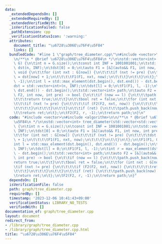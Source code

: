 ```yaml
---
data:
  _extendedDependsOn: []
  _extendedRequiredBy: []
  _extendedVerifiedWith: []
  _isVerificationFailed: false
  _pathExtension: cpp
  _verificationStatusIcon: ':warning:'
  attributes:
    document_title: "\u6728\u306E\u76F4\u5F84"
    links: []
  bundledCode: "#line 1 \"graph/tree_diameter.cpp\"\n#include <vector>\n#include <algorithm>\n\
    \n/**\n * @brief \u6728\u306E\u76F4\u5F84\n */\n\nstd::vector<int> tree_diameter(std::vector<std::vector<int>>&\
    \ G) {\n\tint n = G.size();\n\tconst int INF = 1001001001;\n\tstd::vector<int>\
    \ dst(n, INF);\n\tdst[0] = 0;\n\tauto F1 = [&](auto&& F1, int now, int pre) ->\
    \ void {\n\t\tfor (int nxt : G[now]) {\n\t\t\tif (nxt != pre) {\n\t\t\t\tdst[nxt]\
    \ = dst[now] + 1;\n\t\t\t\tF1(F1, nxt, now);\n\t\t\t}\n\t\t}\n\t};\n\tF1(F1, 0,\
    \ -1);\n\tint l = std::max_element(dst.begin(), dst.end()) - dst.begin();\n\t\
    dst = std::vector<int>(n, INF);\n\tdst[l] = 0;\n\tF1(F1, l, -1);\n\tint r = max_element(dst.begin(),\
    \ dst.end()) - dst.begin();\n\tstd::vector<int> path;\n\tauto F2 = [&](auto&&\
    \ F2, int now, int pre) -> bool {\n\t\tif (now == l) {\n\t\t\tpath.push_back(now);\n\
    \t\t\treturn true;\n\t\t}\n\t\tbool ret = false;\n\t\tfor (int nxt : G[now]) {\n\
    \t\t\tif (nxt != pre) {\n\t\t\t\tif (F2(F2, nxt, now)) {\n\t\t\t\t\tret = true;\n\
    \t\t\t\t}\n\t\t\t}\n\t\t}\n\t\tif (ret) {\n\t\t\tpath.push_back(now);\n\t\t}\n\
    \t\treturn ret;\n\t};\n\tF2(F2, r, -1);\n\treturn path;\n}\n"
  code: "#include <vector>\n#include <algorithm>\n\n/**\n * @brief \u6728\u306E\u76F4\
    \u5F84\n */\n\nstd::vector<int> tree_diameter(std::vector<std::vector<int>>& G)\
    \ {\n\tint n = G.size();\n\tconst int INF = 1001001001;\n\tstd::vector<int> dst(n,\
    \ INF);\n\tdst[0] = 0;\n\tauto F1 = [&](auto&& F1, int now, int pre) -> void {\n\
    \t\tfor (int nxt : G[now]) {\n\t\t\tif (nxt != pre) {\n\t\t\t\tdst[nxt] = dst[now]\
    \ + 1;\n\t\t\t\tF1(F1, nxt, now);\n\t\t\t}\n\t\t}\n\t};\n\tF1(F1, 0, -1);\n\t\
    int l = std::max_element(dst.begin(), dst.end()) - dst.begin();\n\tdst = std::vector<int>(n,\
    \ INF);\n\tdst[l] = 0;\n\tF1(F1, l, -1);\n\tint r = max_element(dst.begin(), dst.end())\
    \ - dst.begin();\n\tstd::vector<int> path;\n\tauto F2 = [&](auto&& F2, int now,\
    \ int pre) -> bool {\n\t\tif (now == l) {\n\t\t\tpath.push_back(now);\n\t\t\t\
    return true;\n\t\t}\n\t\tbool ret = false;\n\t\tfor (int nxt : G[now]) {\n\t\t\
    \tif (nxt != pre) {\n\t\t\t\tif (F2(F2, nxt, now)) {\n\t\t\t\t\tret = true;\n\t\
    \t\t\t}\n\t\t\t}\n\t\t}\n\t\tif (ret) {\n\t\t\tpath.push_back(now);\n\t\t}\n\t\
    \treturn ret;\n\t};\n\tF2(F2, r, -1);\n\treturn path;\n}"
  dependsOn: []
  isVerificationFile: false
  path: graph/tree_diameter.cpp
  requiredBy: []
  timestamp: '2023-12-06 10:41:43+09:00'
  verificationStatus: LIBRARY_NO_TESTS
  verifiedWith: []
documentation_of: graph/tree_diameter.cpp
layout: document
redirect_from:
- /library/graph/tree_diameter.cpp
- /library/graph/tree_diameter.cpp.html
title: "\u6728\u306E\u76F4\u5F84"
---
```

